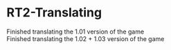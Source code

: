 # RT2-Translating
Finished translating the 1.01 version of the game                   
Finished translating the 1.02 + 1.03 version of the game                 
